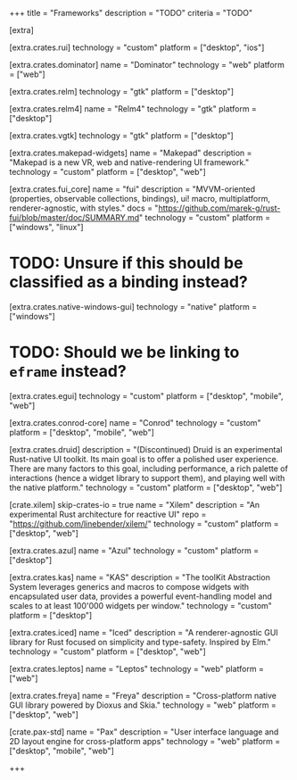 +++
title = "Frameworks"
description = "TODO"
criteria = "TODO"

[extra]

[extra.crates.rui]
technology = "custom"
platform = ["desktop", "ios"]

[extra.crates.dominator]
name = "Dominator"
technology = "web"
platform = ["web"]

[extra.crates.relm]
technology = "gtk"
platform = ["desktop"]

[extra.crates.relm4]
name = "Relm4"
technology = "gtk"
platform = ["desktop"]

[extra.crates.vgtk]
technology = "gtk"
platform = ["desktop"]

[extra.crates.makepad-widgets]
name = "Makepad"
description = "Makepad is a new VR, web and native-rendering UI framework."
technology = "custom"
platform = ["desktop", "web"]

[extra.crates.fui_core]
name = "fui"
description = "MVVM-oriented (properties, observable collections, bindings), ui! macro, multiplatform, renderer-agnostic, with styles."
docs = "https://github.com/marek-g/rust-fui/blob/master/doc/SUMMARY.md"
technology = "custom"
platform = ["windows", "linux"]

# TODO: Unsure if this should be classified as a binding instead?
[extra.crates.native-windows-gui]
technology = "native"
platform = ["windows"]

# TODO: Should we be linking to `eframe` instead?
[extra.crates.egui]
technology = "custom"
platform = ["desktop", "mobile", "web"]

[extra.crates.conrod-core]
name = "Conrod"
technology = "custom"
platform = ["desktop", "mobile", "web"]

[extra.crates.druid]
description = "(Discontinued) Druid is an experimental Rust-native UI toolkit. Its main goal is to offer a polished user experience. There are many factors to this goal, including performance, a rich palette of interactions (hence a widget library to support them), and playing well with the native platform."
technology = "custom"
platform = ["desktop", "web"]

[crate.xilem]
skip-crates-io = true
name = "Xilem"
description = "An experimental Rust architecture for reactive UI"
repo = "https://github.com/linebender/xilem/"
technology = "custom"
platform = ["desktop", "web"]

[extra.crates.azul]
name = "Azul"
technology = "custom"
platform = ["desktop"]

[extra.crates.kas]
name = "KAS"
description = "The toolKit Abstraction System leverages generics and macros to compose widgets with encapsulated user data, provides a powerful event-handling model and scales to at least 100'000 widgets per window."
technology = "custom"
platform = ["desktop"]

[extra.crates.iced]
name = "Iced"
description = "A renderer-agnostic GUI library for Rust focused on simplicity and type-safety. Inspired by Elm."
technology = "custom"
platform = ["desktop", "web"]

[extra.crates.leptos]
name = "Leptos"
technology = "web"
platform = ["web"]

[extra.crates.freya]
name = "Freya"
description = "Cross-platform native GUI library powered by Dioxus and Skia."
technology = "web"
platform = ["desktop", "web"]

[crate.pax-std]
name = "Pax"
description = "User interface language and 2D layout engine for cross-platform apps"
technology = "web"
platform = ["desktop", "mobile", "web"]

+++
